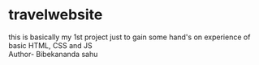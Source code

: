# travelwebsite
this is basically my 1st project just to gain some hand's on experience of basic HTML, CSS and JS
<br>
 Author- Bibekananda sahu 
  
